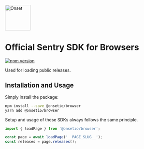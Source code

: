 <a href="https://www.onset.io/?utm_source=github&utm_medium=logo" target="_blank">
  <img src="https://www.onset.io/logo.png" alt="Onset" height="84">
</a>

# Official Sentry SDK for Browsers
[![npm version](https://img.shields.io/npm/v/@onsetio/browser.svg)](https://www.npmjs.com/package/@onsetio/browser)

Used for loading public releases.

## Installation and Usage

Simply install the package:

```sh
npm install --save @onsetio/browser
yarn add @onsetio/browser
```

Setup and usage of these SDKs always follows the same principle.

```js
import { loadPage } from '@onsetio/browser';

const page = await loadPage('__PAGE_SLUG__');
const releases = page.releases();
```
